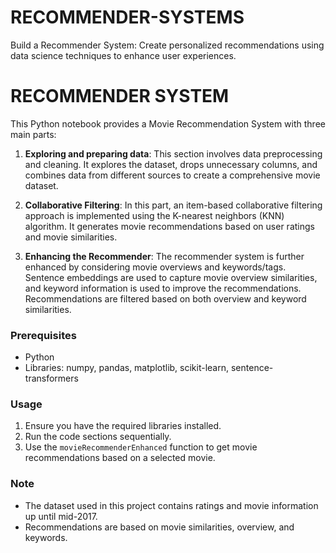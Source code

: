 # RECOMMENDER-SYSTEMS
Build a Recommender System: Create personalized recommendations using data science techniques to enhance user experiences.
# RECOMMENDER SYSTEM

This Python notebook provides a Movie Recommendation System with three main parts:

1. **Exploring and preparing data**: This section involves data preprocessing and cleaning. It explores the dataset, drops unnecessary columns, and combines data from different sources to create a comprehensive movie dataset.

2. **Collaborative Filtering**: In this part, an item-based collaborative filtering approach is implemented using the K-nearest neighbors (KNN) algorithm. It generates movie recommendations based on user ratings and movie similarities.

3. **Enhancing the Recommender**: The recommender system is further enhanced by considering movie overviews and keywords/tags. Sentence embeddings are used to capture movie overview similarities, and keyword information is used to improve the recommendations. Recommendations are filtered based on both overview and keyword similarities.

### Prerequisites
- Python
- Libraries: numpy, pandas, matplotlib, scikit-learn, sentence-transformers

### Usage
1. Ensure you have the required libraries installed.
2. Run the code sections sequentially.
3. Use the `movieRecommenderEnhanced` function to get movie recommendations based on a selected movie.

### Note
- The dataset used in this project contains ratings and movie information up until mid-2017.
- Recommendations are based on movie similarities, overview, and keywords.
